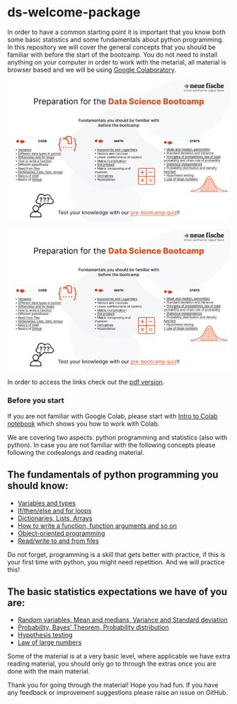 # ds-welcome-package
In order to have a common starting point it is important that you know both some basic statistics and some fundamentals about python programming. In this repository we will cover the general concepts that you should be familiar with before the start of the bootcamp. You do not need to install anything on your computer in order to work with the metarial, all material is browser based and we will be using [Google Colaboratory](https://colab.research.google.com/).

[<img src="preparation.png">](preparation.png)

![Check out the Fundamentals](preparation.png)

In order to access the links check out the [pdf version](preparation.pdf).

### Before you start

If you are not familiar with Google Colab, please start with [Intro to Colab notebook](Intro_to_Colab.ipynb) which shows you how to work with Colab.

We are covering two aspects: python programming and statistics (also with python). In case you are not familiar with the following concepts please following the codealongs and reading material.

## The fundamentals of python programming you should know:
- [Variables and types](programming/1_Python_Variables_Types.ipynb)
- [If/then/else and for loops](programming/2_Python_If_Else_Loops.ipynb)
- [Dictionaries, Lists, Arrays](programming/3_Python_Lists_Sets_Dictionaries.ipynb)
- [How to write a function, function arguments and so on](programming/4_Python_Functions.ipynb)
- [Object-oriented programming](programming/5_Intro_to_OOP.ipynb)
- [Read/write to and from files](programming/6_Read_Write_Files.ipynb)
  
Do not forget, programming is a skill that gets better with practice, if this is your first time with python, you might need repetition. And we will practice this!

## The basic statistics expectations we have of you are:
- [Random variables, Mean and medians, Variance and Standard deviation](statistics/1-Random-Variables-Mean-Median-Variance.ipynb)
- [Probability, Bayes’ Theorem, Probability distribution](statistics/2-Probability.ipynb)
- [Hypothesis testing](statistics/3-Hypothesis-Testing.ipynb) 
- [Law of large numbers](statistics/4-Law-of-Large-Numbers.ipynb)

Some of the material is at a very basic level, where applicable we have extra reading material, you should only go to through the extras once you are done with the main material.


Thank you for going through the material! 
Hope you had fun. 
If you have any feedback or improvement suggestions please raise an issue on GitHub.
